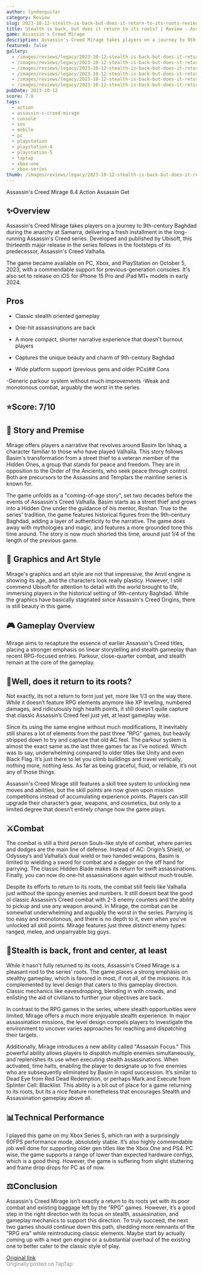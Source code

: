 ```yaml
---
author: lyndonguitar
category: Review
slug: 2023-10-12-stealth-is-back-but-does-it-return-to-its-roots-review-assassins-creed-mirage
title: Stealth is back, but does it return to its roots? | Review - Assassin's Creed Mirage
game: Assassin's Creed Mirage
description: Assassin's Creed Mirage takes players on a journey to 9th-century Baghdad during the anarchy at Samarra, delivering a fresh installment in the long-running Assassin's Creed series. Developed and published by Ubisoft, this thirteenth major release in the series follows in the footsteps of its predecessor, Assassin's Creed Valhalla.
featured: false
gallery:
  - /images/reviews/legacy/2023-10-12-stealth-is-back-but-does-it-return-to-its-roots--review---assassins-creed-mirage-0.avif
  - /images/reviews/legacy/2023-10-12-stealth-is-back-but-does-it-return-to-its-roots--review---assassins-creed-mirage-1.avif
  - /images/reviews/legacy/2023-10-12-stealth-is-back-but-does-it-return-to-its-roots--review---assassins-creed-mirage-2.avif
  - /images/reviews/legacy/2023-10-12-stealth-is-back-but-does-it-return-to-its-roots--review---assassins-creed-mirage-3.avif
  - /images/reviews/legacy/2023-10-12-stealth-is-back-but-does-it-return-to-its-roots--review---assassins-creed-mirage-4.avif
  - /images/reviews/legacy/2023-10-12-stealth-is-back-but-does-it-return-to-its-roots--review---assassins-creed-mirage-5.avif
pubDate: 2023-10-12
score: 7.0
tags:
  - action
  - assassin-s-creed-mirage
  - console
  - ios
  - mobile
  - pc
  - playstation
  - playstation-4
  - playstation-5
  - taptap
  - xbox-one
  - xbox-series
thumb: /images/reviews/legacy/2023-10-12-stealth-is-back-but-does-it-return-to-its-roots--review---assassins-creed-mirage-0.avif
---
```


Assassin's Creed Mirage
8.4
Action
Assassin
Get


## ✨Overview

Assassin's Creed Mirage takes players on a journey to 9th-century Baghdad during the anarchy at Samarra, delivering a fresh installment in the long-running Assassin's Creed series. Developed and published by Ubisoft, this thirteenth major release in the series follows in the footsteps of its predecessor, Assassin's Creed Valhalla.

The game became available on PC, Xbox, and PlayStation on October 5, 2023, with a commendable support for previous-generation consoles. It's also set to release on iOS for iPhone 15 Pro and iPad M1+ models in early 2024.




## Pros



- Classic stealth oriented gameplay

- One-hit assassinations are back

- A more compact, shorter narrative experience that doesn't burnout players

- Captures the unique beauty and charm of 9th-century Baghdad

- Wide platform support (previous gens and older PCs)## Cons


-Generic parkour system without much improvements
-Weak and monotonous combat, arguably the worst in the series


## ⭐️Score: 7/10


## 📖 Story and Premise

Mirage offers players a narrative that revolves around Basim Ibn Ishaq, a character familiar to those who have played Valhalla. This story follows Basim's transformation from a street thief to a veteran member of the Hidden Ones, a group that stands for peace and freedom. They are in opposition to the Order of the Ancients, who seek peace through control. Both are precursors to the Assassins and Templars the mainline series is known for.

The game unfolds as a "coming-of-age story", set two decades before the events of Assassin's Creed Valhalla. Basim starts as a street thief and grows into a Hidden One under the guidance of his mentor, Roshan. True to the series' tradition, the game features historical figures from the 9th-century Baghdad, adding a layer of authenticity to the narrative. The game does away with mythologies and magic, and features a more grounded tone this time around. The story is now much shorted this time, around just 1/4 of the length of the previous game.


## 🎨 Graphics and Art Style

Mirage's graphics and art style are not that impressive, the Anvil engine is showing its age, and the characters look really plasticy. However, I still commend Ubisoft for attention to detail with the world brought to life, immersing players in the historical setting of 9th-century Baghdad. While the graphics have basically stagnated since Assassin's Creed Origins, there is still beauty in this game.


## 🎮 Gameplay Overview

Mirage aims to recapture the essence of earlier Assassin's Creed titles, placing a stronger emphasis on linear storytelling and stealth gameplay than recent RPG-focused entries. Parkour, close-quarter combat, and stealth remain at the core of the gameplay.


## 🌲Well, does it return to its roots?

Not exactly, its not a return to form just yet, more like 1/3 on the way there. While it doesn’t feature RPG elements anymore like XP leveling, numbered damages, and ridiculously high health points, it still doesn’t quite capture that classic Assassin’s Creed feel just yet, at least gameplay wise.

Since its using the same engine without much modifications, It inevitably still shares a lot of elements from the past three “RPG” games, but heavily stripped down to try and capture that old AC feel. The parkour system is almost the exact same as the last three games far as I’ve noticed. Which was to say, underwhelming compared to older titles like Unity and even Black Flag. It’s just there to let you climb buildings and travel vertically, nothing more, nothing less. As far as being graceful, fluid, or reliable, it’s not any of those things.

Assassin's Creed Mirage still features a skill tree system to unlocking new moves and abilities, but the skill points are now given upon mission competitions instead of accumulating experience points. Players can still upgrade their character’s gear, weapons, and cosmetics, but only to a limited degree that doesn’t entirely change how the game plays.


## ⚔️Combat

The combat is still a third person Souls-like style of combat, where parries and dodges are the main line of defense. Instead of AC: Origin’s Shield, or Odyssey’s and Valhalla’s dual wield or two handed weapons, Basim is limited to wielding a sword for combat and a dagger on the off hand for parrying. The classic Hidden Blade makes its return for swift assassinations. Finally, you can now do one-hit assassinations again without much trouble.

Despite its efforts to return to its roots, the combat still feels like Valhalla just without the spongy enemies and numbers. It still doesnt beat the good ol classic Assassin’s Creed combat with 2-3 enemy counters and the ability to pickup and use any weapon around. In Mirage, the combat can be somewhat underwhelming and arguably the worst in the series. Parrying is too easy and monotonous, and there is no depth to it, even when you’ve unlocked all skill points. Mirage features just three distinct enemy types: ranged, melee, and unparryable big guys.


## 🥷Stealth is back, front and center, at least

While it hasn't fully returned to its roots, Assassin's Creed Mirage is a pleasant nod to the series' roots. The game places a strong emphasis on stealthy gameplay, which is favored in most, if not all, of the missions. It is complemented by level design that caters to this gameplay direction. Classic mechanics like eavesdropping, blending in with crowds, and enlisting the aid of civilians to further your objectives are back.

In contrast to the RPG games in the series, where stealth opportunities were limited, Mirage offers a much more enjoyable stealth experience. In major assassination missions, the level design compels players to investigate the environment to uncover varies approaches for reaching and dispatching their targets.

Additionally, Mirage introduces a new ability called "Assassin Focus." This powerful ability allows players to dispatch multiple enemies simultaneously, and replenishes its use when executing stealth assassinations. When activated, time halts, enabling the player to designate up to five enemies who are subsequently eliminated by Basim in rapid succession. It’s similar to Dead Eye from Red Dead Redemption, or perhaps Mark and Execute from Splinter Cell: Blacklist. This ability is a bit out of place for a game returning to its roots, but its a nice feature nonetheless that encourages Stealth and Assassination gameplay above all.


## 📊Technical Performance

I played this game on my Xbox Series S, which ran with a surprisingly 60FPS performance mode, absolutely stable. It’s also highly commendable job well done for supporting older gen titles like the Xbox One and PS4. PC wise, the game supports a range of lower than expected hardware configs, which is a good thing. However, the game is suffering from slight stuttering and frame drop drops for PC as of now.


## ⚖️Conclusion

Assassin's Creed Mirage isn’t exactly a return to its roots yet with its poor combat and existing baggage left by the “RPG” games. However, it’s a good step in the right direction with its focus on stealth, assassination, and gameplay mechanics to support this direction. To truly succeed, the next two games should continue down this path, shedding more remnants of the "RPG era" while reintroducing classic elements. Maybe start by actually coming up with a next gen engine or a substantial overhaul of the existing one to better cater to the classic style of play.

[Original link](https://www.taptap.io/post/6422935)<br><span style="font-size: 0.95em; color: #888;">Originally posted on TapTap.</span>
